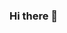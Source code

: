 ### Hi there 👋

<!--
**tejustiwari/tejustiwari** is a ✨ _special_ ✨ repository because its `README.md` (this file) appears on your GitHub profile.




### Let's Connect :coffee:
<p align="center">
	<a href="https://github.com/tejustiwari"><img src="https://img.icons8.com/bubbles/50/000000/github.png" alt="GitHub"/></a>
	<a href="https://www.linkedin.com/in/tejustiwari/"><img src="https://image.flaticon.com/icons/png/512/61/61109.png" alt="LinkedIn"/></a>
	<a href="https://www.facebook.com/tejustiwari18/"><img src="https://i.pinimg.com/originals/b7/63/69/b763699fd1fa3bfb374442593ae642e1.png" alt="Facebook"/></a>
	<a href="https://www.instagram.com/tejustiwari/"><img src="https://cdn1.iconfinder.com/data/icons/social-media-outline-6/128/SocialMedia_Instagram-Outline-512.png" alt="Instagram"/></a>
	<a href="https://twitter.com/tejus_tiwari"><img src="https://cdn3.iconfinder.com/data/icons/picons-social/57/43-twitter-512.png" alt="Twitter"/></a>
  <a href="https://codeforces.com/profile/tejustiwari"><img src="https://cdn4.iconfinder.com/data/icons/logos-brands-5/24/codeforces-512.png" alt="Codeforces"/></a>
</p>
